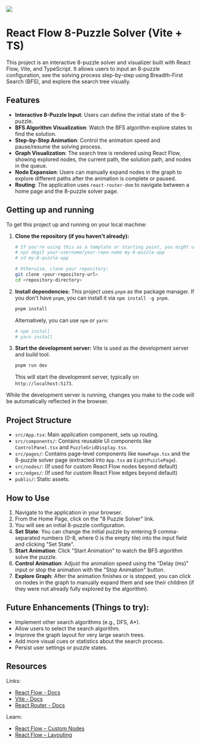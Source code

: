 ![](https://github.com/xyflow/web/blob/main/assets/codesandbox-header-ts.png?raw=true)

# React Flow 8-Puzzle Solver (Vite + TS)

This project is an interactive 8-puzzle solver and visualizer built with React Flow, Vite, and TypeScript. It allows users to input an 8-puzzle configuration, see the solving process step-by-step using Breadth-First Search (BFS), and explore the search tree visually.

## Features

- **Interactive 8-Puzzle Input**: Users can define the initial state of the 8-puzzle.
- **BFS Algorithm Visualization**: Watch the BFS algorithm explore states to find the solution.
- **Step-by-Step Animation**: Control the animation speed and pause/resume the solving process.
- **Graph Visualization**: The search tree is rendered using React Flow, showing explored nodes, the current path, the solution path, and nodes in the queue.
- **Node Expansion**: Users can manually expand nodes in the graph to explore different paths after the animation is complete or paused.
- **Routing**: The application uses `react-router-dom` to navigate between a home page and the 8-puzzle solver page.

## Getting up and running

To get this project up and running on your local machine:

1.  **Clone the repository (if you haven't already):**
    ```bash
    # If you're using this as a template or starting point, you might use degit:
    # npx degit your-username/your-repo-name my-8-puzzle-app
    # cd my-8-puzzle-app
    
    # Otherwise, clone your repository:
    git clone <your-repository-url>
    cd <repository-directory>
    ```

2.  **Install dependencies:**
    This project uses `pnpm` as the package manager. If you don't have `pnpm`, you can install it via `npm install -g pnpm`.
    ```bash
    pnpm install
    ```
    Alternatively, you can use `npm` or `yarn`:
    ```bash
    # npm install
    # yarn install
    ```

3.  **Start the development server:**
    Vite is used as the development server and build tool.
    ```bash
    pnpm run dev
    ```
    This will start the development server, typically on `http://localhost:5173`.

While the development server is running, changes you make to the code will be automatically reflected in the browser.

## Project Structure

-   `src/App.tsx`: Main application component, sets up routing.
-   `src/components/`: Contains reusable UI components like `ControlPanel.tsx` and `PuzzleGridDisplay.tsx`.
-   `src/pages/`: Contains page-level components like `HomePage.tsx` and the 8-puzzle solver page (extracted into `App.tsx` as `EightPuzzlePage`).
-   `src/nodes/`: (If used for custom React Flow nodes beyond default)
-   `src/edges/`: (If used for custom React Flow edges beyond default)
-   `public/`: Static assets.

## How to Use

1.  Navigate to the application in your browser.
2.  From the Home Page, click on the "8 Puzzle Solver" link.
3.  You will see an initial 8-puzzle configuration.
4.  **Set State**: You can change the initial puzzle by entering 9 comma-separated numbers (0-8, where 0 is the empty tile) into the input field and clicking "Set State".
5.  **Start Animation**: Click "Start Animation" to watch the BFS algorithm solve the puzzle.
6.  **Control Animation**: Adjust the animation speed using the "Delay (ms)" input or stop the animation with the "Stop Animation" button.
7.  **Explore Graph**: After the animation finishes or is stopped, you can click on nodes in the graph to manually expand them and see their children (if they were not already fully explored by the algorithm).

## Future Enhancements (Things to try):

-   Implement other search algorithms (e.g., DFS, A\*).
-   Allow users to select the search algorithm.
-   Improve the graph layout for very large search trees.
-   Add more visual cues or statistics about the search process.
-   Persist user settings or puzzle states.

## Resources

Links:

-   [React Flow - Docs](https://reactflow.dev)
-   [Vite - Docs](https://vitejs.dev)
-   [React Router - Docs](https://reactrouter.com)

Learn:

-   [React Flow – Custom Nodes](https://reactflow.dev/learn/customization/custom-nodes)
-   [React Flow – Layouting](https://reactflow.dev/learn/layouting/layouting)
